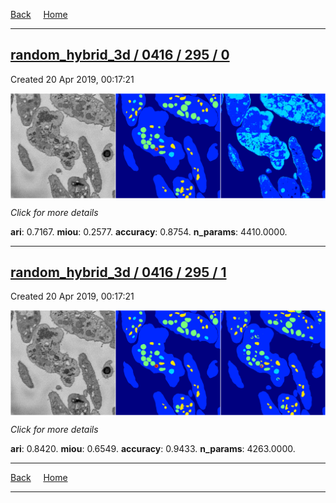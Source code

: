 
[Back](..)&nbsp;&nbsp;&nbsp;&nbsp;&nbsp;[Home](https://leapmanlab.github.io/snapshots)

---

<div class="summary"><a href="0"><h2>random_hybrid_3d / 0416 / 295 / 0</h2></a><p>Created 20 Apr 2019, 00:17:21
</p><a href="0"><img src="0/media/summary.png" align="center"></a><p>
<i>Click for more details</i>
</p></div>

**ari**: 0.7167. **miou**: 0.2577. **accuracy**: 0.8754. **n_params**: 4410.0000. 

---

<div class="summary"><a href="1"><h2>random_hybrid_3d / 0416 / 295 / 1</h2></a><p>Created 20 Apr 2019, 00:17:21
</p><a href="1"><img src="1/media/summary.png" align="center"></a><p>
<i>Click for more details</i>
</p></div>

**ari**: 0.8420. **miou**: 0.6549. **accuracy**: 0.9433. **n_params**: 4263.0000. 

---

[Back](..)&nbsp;&nbsp;&nbsp;&nbsp;&nbsp;[Home](https://leapmanlab.github.io/snapshots)

---